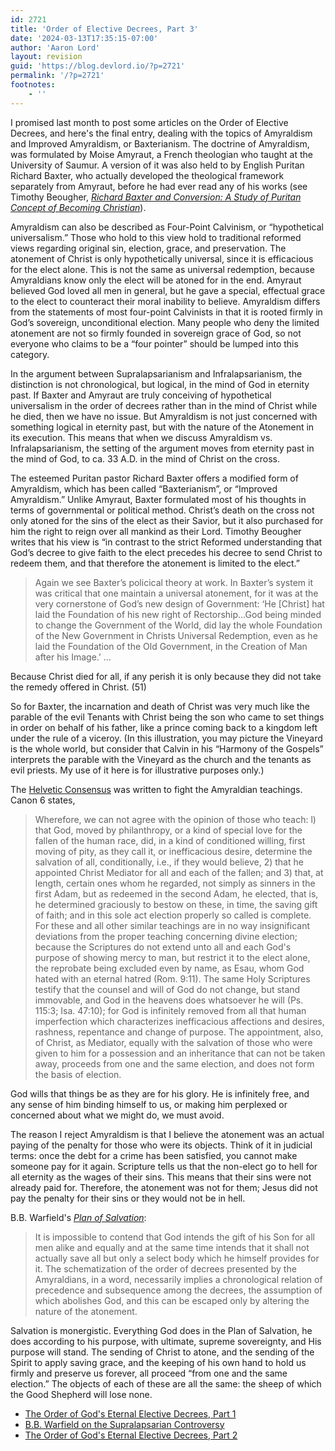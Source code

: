 ```yaml
---
id: 2721
title: 'Order of Elective Decrees, Part 3'
date: '2024-03-13T17:35:15-07:00'
author: 'Aaron Lord'
layout: revision
guid: 'https://blog.devlord.io/?p=2721'
permalink: '/?p=2721'
footnotes:
    - ''
---
```


<!-- wp:paragraph -->
<p>I promised last month to post some articles on the Order of Elective Decrees, and here's the final entry, dealing with the topics of Amyraldism and Improved Amyraldism, or Baxterianism. The doctrine of Amyraldism, was formulated by Moise Amyraut, a French theologian who taught at the University of Saumur. A version of it was also held to by English Puritan Richard Baxter, who actually developed the theological framework separately from Amyraut, before he had ever read any of his works (see Timothy Beougher, <a style="font-style: italic;" href="http://www.amazon.com/gp/product/1845503104?ie=UTF8&amp;tag=lbmusic&amp;linkCode=as2&amp;camp=1789&amp;creative=390957&amp;creativeASIN=1845503104">Richard Baxter and Conversion: A Study of Puritan Concept of Becoming Christian</a>).</p>
<!-- /wp:paragraph -->

<!-- wp:paragraph -->
<p>Amyraldism can also be described as Four-Point Calvinism, or “hypothetical universalism.” Those who hold to this view hold to traditional reformed views regarding original sin, election, grace, and preservation. The atonement of Christ is only hypothetically universal, since it is efficacious for the elect alone. This is not the same as universal redemption, because Amyraldians know only the elect will be atoned for in the end. Amyraut believed God loved all men in general, but he gave a special, effectual grace to the elect to counteract their moral inability to believe. Amyraldism differs from the statements of most four-point Calvinists in that it is rooted firmly in God’s sovereign, unconditional election. Many people who deny the limited atonement are not so firmly founded in sovereign grace of God, so not everyone who claims to be a “four pointer” should be lumped into this category.</p>
<!-- /wp:paragraph -->

<!-- wp:paragraph -->
<p>In the argument between Supralapsarianism and Infralapsarianism, the distinction is not chronological, but logical, in the mind of God in eternity past. If Baxter and Amyraut are truly conceiving of hypothetical universalism in the order of decrees rather than in the mind of Christ while he died, then we have no issue. But Amyraldism is not just concerned with something logical in eternity past, but with the nature of the Atonement in its execution. This means that when we discuss Amyraldism vs. Infralapsarianism, the setting of the argument moves from eternity past in the mind of God, to ca. 33 A.D. in the mind of Christ on the cross.</p>
<!-- /wp:paragraph -->

<!-- wp:paragraph -->
<p>The esteemed Puritan pastor Richard Baxter offers a modified form of Amyraldism, which has been called “Baxterianism”, or “Improved Amyraldism.” Unlike Amyraut, Baxter formulated most of his thoughts in terms of governmental or political method. Christ’s death on the cross not only atoned for the sins of the elect as their Savior, but it also purchased for him the right to reign over all mankind as their Lord. Timothy Beougher writes that his view is “in contrast to the strict Reformed understanding that God’s decree to give faith to the elect precedes his decree to send Christ to redeem them, and that therefore the atonement is limited to the elect.”</p>
<!-- /wp:paragraph -->

<!-- wp:quote -->
<blockquote class="wp-block-quote"><!-- wp:paragraph -->
<p>Again we see Baxter’s policical theory at work. In Baxter’s system it was critical that one maintain a universal atonement, for it was at the very cornerstone of God’s new design of Government: ‘He [Christ] hat laid the Foundation of his new right of Rectorship…God being minded to change the Government of the World, did lay the whole Foundation of the New Government in Christs Universal Redemption, even as he laid the Foundation of the Old Government, in the Creation of Man after his Image.’ …</p>
<!-- /wp:paragraph --></blockquote>
<!-- /wp:quote -->

<!-- wp:paragraph -->
<p>Because Christ died for all, if any perish it is only because they did not take the remedy offered in Christ. (51)</p>
<!-- /wp:paragraph -->

<!-- wp:paragraph -->
<p>So for Baxter, the incarnation and death of Christ was very much like the parable of the evil Tenants with Christ being the son who came to set things in order on behalf of his father, like a prince coming back to a kingdom left under the rule of a viceroy. (In this illustration, you may picture the Vineyard is the whole world, but consider that Calvin in his “Harmony of the Gospels” interprets the parable with the Vineyard as the church and the tenants as evil priests. My use of it here is for illustrative purposes only.)</p>
<!-- /wp:paragraph -->

<!-- wp:paragraph -->
<p>The <a href="http://www.cprf.co.uk/articles/amyraut.htm">Helvetic Consensus</a> was written to fight the Amyraldian teachings. Canon 6 states,</p>
<!-- /wp:paragraph -->

<!-- wp:quote -->
<blockquote class="wp-block-quote"><!-- wp:paragraph -->
<p>Wherefore, we can not agree with the opinion of those who teach: l) that God, moved by philanthropy, or a kind of special love for the fallen of the human race, did, in a kind of conditioned willing, first moving of pity, as they call it, or inefficacious desire, determine the salvation of all, conditionally, i.e., if they would believe, 2) that he appointed Christ Mediator for all and each of the fallen; and 3) that, at length, certain ones whom he regarded, not simply as sinners in the first Adam, but as redeemed in the second Adam, he elected, that is, he determined graciously to bestow on these, in time, the saving gift of faith; and in this sole act election properly so called is complete. For these and all other similar teachings are in no way insignificant deviations from the proper teaching concerning divine election; because the Scriptures do not extend unto all and each God's purpose of showing mercy to man, but restrict it to the elect alone, the reprobate being excluded even by name, as Esau, whom God hated with an eternal hatred (Rom. 9:11). The same Holy Scriptures testify that the counsel and will of God do not change, but stand immovable, and God in the heavens does whatsoever he will (Ps. 115:3; Isa. 47:10); for God is infinitely removed from all that human imperfection which characterizes inefficacious affections and desires, rashness, repentance and change of purpose. The appointment, also, of Christ, as Mediator, equally with the salvation of those who were given to him for a possession and an inheritance that can not be taken away, proceeds from one and the same election, and does not form the basis of election.</p>
<!-- /wp:paragraph --></blockquote>
<!-- /wp:quote -->

<!-- wp:paragraph -->
<p>God wills that things be as they are for his glory. He is infinitely free, and any sense of him binding himself to us, or making him perplexed or concerned about what we might do, we must avoid.</p>
<!-- /wp:paragraph -->

<!-- wp:paragraph -->
<p>The reason I reject Amyraldism is that I believe the atonement was an actual paying of the penalty for those who were its objects. Think of it in judicial terms: once the debt for a crime has been satisfied, you cannot make someone pay for it again. Scripture tells us that the non-elect go to hell for all eternity as the wages of their sins. This means that their sins were not already paid for. Therefore, the atonement was not for them; Jesus did not pay the penalty for their sins or they would not be in hell.</p>
<!-- /wp:paragraph -->

<!-- wp:paragraph -->
<p>B.B. Warfield's <a href="http://www.monergism.com/thethreshold/articles/onsite/WarfieldPlan_index.html"><span style="font-style: italic;">Plan of Salvation</span></a>:</p>
<!-- /wp:paragraph -->

<!-- wp:quote -->
<blockquote class="wp-block-quote"><!-- wp:paragraph -->
<p>It is impossible to contend that God intends the gift of his Son for all men alike and equally and at the same time intends that it shall not actually save all but only a select body which he himself provides for it. The schematization of the order of decrees presented by the Amyraldians, in a word, necessarily implies a chronological relation of precedence and subsequence among the decrees, the assumption of which abolishes God, and this can be escaped only by altering the nature of the atonement.</p>
<!-- /wp:paragraph --></blockquote>
<!-- /wp:quote -->

<!-- wp:paragraph -->
<p>Salvation is monergistic. Everything God does in the Plan of Salvation, he does according to his purpose, with ultimate, supreme sovereignty, and His purpose will stand. The sending of Christ to atone, and the sending of the Spirit to apply saving grace, and the keeping of his own hand to hold us firmly and preserve us forever, all proceed “from one and the same election.” The objects of each of these are all the same: the sheep of which the Good Shepherd will lose none.</p>
<!-- /wp:paragraph -->

<!-- wp:list -->
<ul><!-- wp:list-item -->
<li><a href="/2008/11/29/the-order-of-gods-eternal-elective-decrees-part-1/">The Order of God's Eternal Elective Decrees, Part 1</a></li>
<!-- /wp:list-item -->

<!-- wp:list-item -->
<li><a href="/2008/12/06/b-b-warfield-on-the-supralapsarian-controversy/" title="B.B. Warfield on the Supralapsarian Controversy">B.B. Warfield on the Supralapsarian Controversy</a></li>
<!-- /wp:list-item -->

<!-- wp:list-item -->
<li><a href="/2008/12/13/the-order-of-gods-eternal-elective-decrees-part-2/" title="">The Order of God's Eternal Elective Decrees, Part 2</a></li>
<!-- /wp:list-item --></ul>
<!-- /wp:list -->
